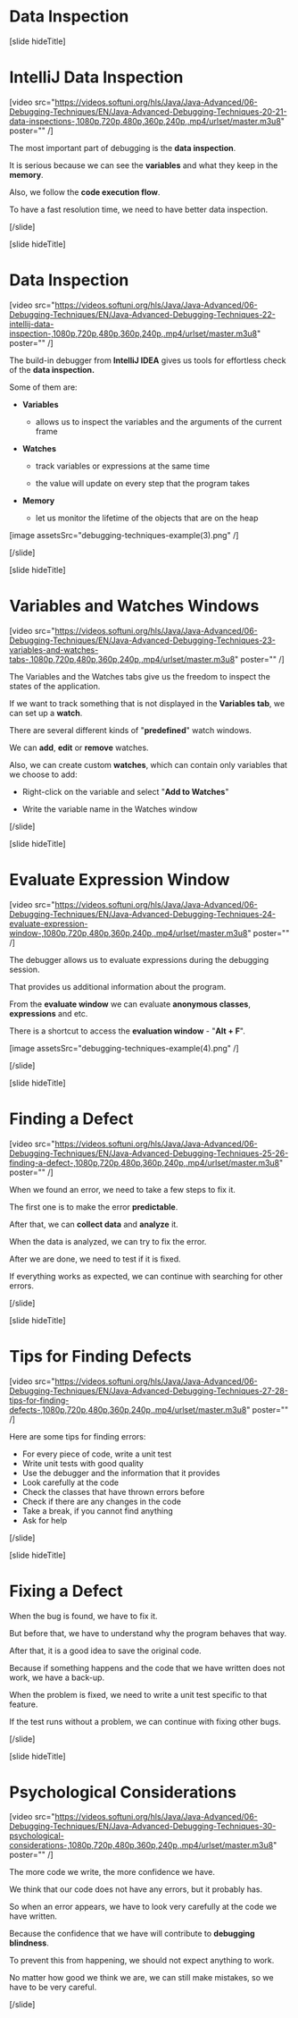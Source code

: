 # Data Inspection

[slide hideTitle]

# IntelliJ Data Inspection

[video src="https://videos.softuni.org/hls/Java/Java-Advanced/06-Debugging-Techniques/EN/Java-Advanced-Debugging-Techniques-20-21-data-inspections-,1080p,720p,480p,360p,240p,.mp4/urlset/master.m3u8" poster="" /]

The most important part of debugging is the **data inspection**.

It is serious because we can see the **variables** and what they keep in the **memory**. 

Also, we follow the **code execution flow**.

To have a fast resolution time, we need to have better data inspection.

[/slide]

[slide hideTitle]

# Data Inspection

[video src="https://videos.softuni.org/hls/Java/Java-Advanced/06-Debugging-Techniques/EN/Java-Advanced-Debugging-Techniques-22-intellij-data-inspection-,1080p,720p,480p,360p,240p,.mp4/urlset/master.m3u8" poster="" /]

The build-in debugger from **IntelliJ IDEA** gives us tools for effortless check of the **data inspection.**

Some of them are:

- **Variables**

    - allows us to inspect the variables and the arguments of the current frame

- **Watches**

    - track variables or expressions at the same time

    - the value will update on every step that the program takes

- **Memory**
 
    - let us monitor the lifetime of the objects that are on the heap

[image assetsSrc="debugging-techniques-example(3).png" /]

[/slide]

[slide hideTitle]

# Variables and Watches Windows

[video src="https://videos.softuni.org/hls/Java/Java-Advanced/06-Debugging-Techniques/EN/Java-Advanced-Debugging-Techniques-23-variables-and-watches-tabs-,1080p,720p,480p,360p,240p,.mp4/urlset/master.m3u8" poster="" /]

The Variables and the Watches tabs give us the freedom to inspect the states of the application.

If we want to track something that is not displayed in the **Variables tab**, we can set up a **watch**.

There are several different kinds of "**predefined**" watch windows.

We can **add**, **edit** or **remove** watches.

Also, we can create custom **watches**, which can contain only variables that we choose to add:

- Right-click on the variable and select "**Add to Watches**"

- Write the variable name in the Watches window

[/slide]

[slide hideTitle]


# Evaluate Expression Window

[video src="https://videos.softuni.org/hls/Java/Java-Advanced/06-Debugging-Techniques/EN/Java-Advanced-Debugging-Techniques-24-evaluate-expression-window-,1080p,720p,480p,360p,240p,.mp4/urlset/master.m3u8" poster="" /]

The debugger allows us to evaluate expressions during the debugging session.

That provides us additional information about the program.

From the **evaluate window** we can evaluate **anonymous classes**, **expressions** and etc.

There is a shortcut to access the **evaluation window** - "**Alt + F**".

[image assetsSrc="debugging-techniques-example(4).png" /]

[/slide]


[slide hideTitle]

# Finding a Defect

[video src="https://videos.softuni.org/hls/Java/Java-Advanced/06-Debugging-Techniques/EN/Java-Advanced-Debugging-Techniques-25-26-finding-a-defect-,1080p,720p,480p,360p,240p,.mp4/urlset/master.m3u8" poster="" /]

When we found an error, we need to take a few steps to fix it.

The first one is to make the error **predictable**.

After that, we can **collect data** and **analyze** it.

When the data is analyzed, we can try to fix the error.

After we are done, we need to test if it is fixed.

If everything works as expected, we can continue with searching for other errors.

[/slide]

[slide hideTitle]
# Tips for Finding Defects

[video src="https://videos.softuni.org/hls/Java/Java-Advanced/06-Debugging-Techniques/EN/Java-Advanced-Debugging-Techniques-27-28-tips-for-finding-defects-,1080p,720p,480p,360p,240p,.mp4/urlset/master.m3u8" poster="" /]

Here are some tips for finding errors:

- For every piece of code, write a unit test
- Write unit tests with good quality
- Use the debugger and the information that it provides
- Look carefully at the code
- Check the classes that have thrown errors before
- Check if there are any changes in the code
- Take a break, if you cannot find anything
- Ask for help

[/slide]

[slide hideTitle]

# Fixing a Defect


When the bug is found, we have to fix it.
 
But before that, we have to understand why the program behaves that way.

After that, it is a good idea to save the original code.

Because if something happens and the code that we have written does not work, we have a back-up.

When the problem is fixed, we need to write a unit test specific to that feature.

If the test runs without a problem, we can continue with fixing other bugs.

[/slide]

[slide hideTitle]
# Psychological Considerations


[video src="https://videos.softuni.org/hls/Java/Java-Advanced/06-Debugging-Techniques/EN/Java-Advanced-Debugging-Techniques-30-psychological-considerations-,1080p,720p,480p,360p,240p,.mp4/urlset/master.m3u8" poster="" /]

The more code we write, the more confidence we have. 

We think that our code does not have any errors, but it probably has.

So when an error appears, we have to look very carefully at the code we have written.

Because the confidence that we have will contribute to **debugging blindness**.

To prevent this from happening, we should not expect anything to work.

No matter how good we think we are, we can still make mistakes, so we have to be very careful.

[/slide]
